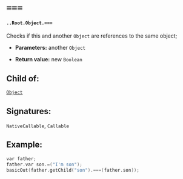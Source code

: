 # `===`

#### `..Root.Object.===`

Checks if this and another `Object` are references to the same object;

* **Parameters:** another `Object`

* **Return value:** new `Boolean`

## Child of:

[`Object`](docs..Root.Object.md)

## Signatures:

`NativeCallable`, `Callable`

## Example:

```c
var father;
father.var son.=("I'm son");
basicOut(father.getChild("son").===(father.son));
```
